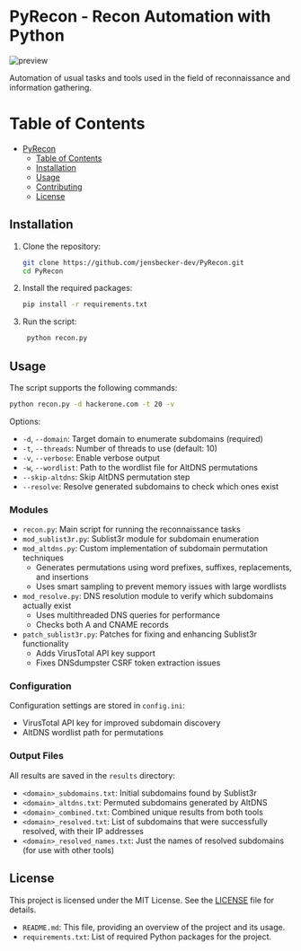 # PyRecon - Recon Automation with Python

![preview](https://github.com/user-attachments/assets/ca86c10f-b140-4f13-aa54-f8dbecdfb611)


Automation of usual tasks and tools used in the field of reconnaissance and information gathering.

# Table of Contents

- [PyRecon](#pyrecon)
  - [Table of Contents](#table-of-contents)
  - [Installation](#installation)
  - [Usage](#usage)
  - [Contributing](#contributing)
  - [License](#license)

## Installation

1. Clone the repository:
   ```bash
   git clone https://github.com/jensbecker-dev/PyRecon.git
   cd PyRecon
   ```
2. Install the required packages:
   ```bash
   pip install -r requirements.txt
   ```
3. Run the script:
   ```bash
    python recon.py
    ```

## Usage

The script supports the following commands:

```bash
python recon.py -d hackerone.com -t 20 -v
```

Options:
- `-d`, `--domain`: Target domain to enumerate subdomains (required)
- `-t`, `--threads`: Number of threads to use (default: 10)
- `-v`, `--verbose`: Enable verbose output
- `-w`, `--wordlist`: Path to the wordlist file for AltDNS permutations
- `--skip-altdns`: Skip AltDNS permutation step
- `--resolve`: Resolve generated subdomains to check which ones exist

### Modules

- `recon.py`: Main script for running the reconnaissance tasks
- `mod_sublist3r.py`: Sublist3r module for subdomain enumeration
- `mod_altdns.py`: Custom implementation of subdomain permutation techniques
  - Generates permutations using word prefixes, suffixes, replacements, and insertions
  - Uses smart sampling to prevent memory issues with large wordlists
- `mod_resolve.py`: DNS resolution module to verify which subdomains actually exist
  - Uses multithreaded DNS queries for performance
  - Checks both A and CNAME records
- `patch_sublist3r.py`: Patches for fixing and enhancing Sublist3r functionality
  - Adds VirusTotal API key support
  - Fixes DNSdumpster CSRF token extraction issues

### Configuration

Configuration settings are stored in `config.ini`:
- VirusTotal API key for improved subdomain discovery
- AltDNS wordlist path for permutations

### Output Files

All results are saved in the `results` directory:
- `<domain>_subdomains.txt`: Initial subdomains found by Sublist3r
- `<domain>_altdns.txt`: Permuted subdomains generated by AltDNS
- `<domain>_combined.txt`: Combined unique results from both tools
- `<domain>_resolved.txt`: List of subdomains that were successfully resolved, with their IP addresses
- `<domain>_resolved_names.txt`: Just the names of resolved subdomains (for use with other tools)

## License

This project is licensed under the MIT License. See the [LICENSE](LICENSE) file for details.
- `README.md`: This file, providing an overview of the project and its usage.
- `requirements.txt`: List of required Python packages for the project.
